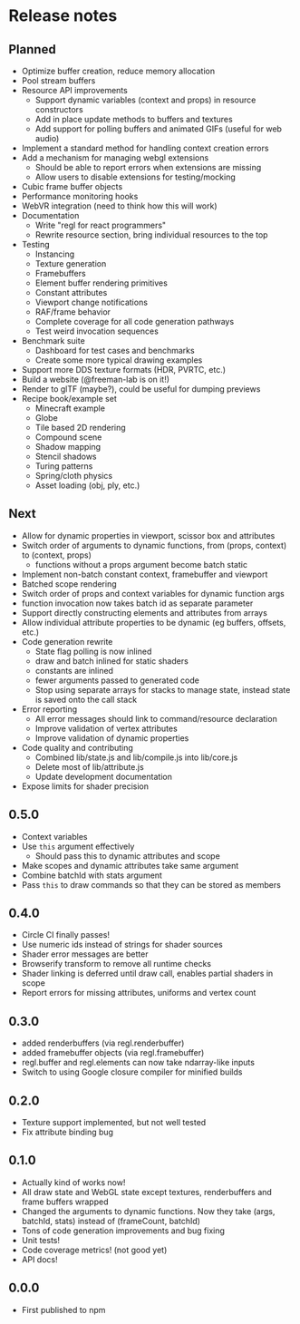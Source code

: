 # Release notes

## Planned

* Optimize buffer creation, reduce memory allocation
* Pool stream buffers
* Resource API improvements
    + Support dynamic variables (context and props) in resource constructors
    + Add in place update methods to buffers and textures
    + Add support for polling buffers and animated GIFs (useful for web audio)
* Implement a standard method for handling context creation errors
* Add a mechanism for managing webgl extensions
    + Should be able to report errors when extensions are missing
    + Allow users to disable extensions for testing/mocking
* Cubic frame buffer objects
* Performance monitoring hooks
* WebVR integration (need to think how this will work)
* Documentation
    + Write "regl for react programmers"
    + Rewrite resource section, bring individual resources to the top
* Testing
    + Instancing
    + Texture generation
    + Framebuffers
    + Element buffer rendering primitives
    + Constant attributes
    + Viewport change notifications
    + RAF/frame behavior
    + Complete coverage for all code generation pathways
    + Test weird invocation sequences
* Benchmark suite
    + Dashboard for test cases and benchmarks
    + Create some more typical drawing examples
* Support more DDS texture formats (HDR, PVRTC, etc.)
* Build a website (@freeman-lab is on it!)
* Render to glTF (maybe?), could be useful for dumping previews
* Recipe book/example set
    + Minecraft example
    + Globe
    + Tile based 2D rendering
    + Compound scene
    + Shadow mapping
    + Stencil shadows
    + Turing patterns
    + Spring/cloth physics
    + Asset loading (obj, ply, etc.)

## Next

* Allow for dynamic properties in viewport, scissor box and attributes
* Switch order of arguments to dynamic functions, from (props, context) to (context, props)
    + functions without a props argument become batch static
* Implement non-batch constant context, framebuffer and viewport
* Batched scope rendering
* Switch order of props and context variables for dynamic function args
* function invocation now takes batch id as separate parameter
* Support directly constructing elements and attributes from arrays
* Allow individual attribute properties to be dynamic (eg buffers, offsets, etc.)
* Code generation rewrite
    + State flag polling is now inlined
    + draw and batch inlined for static shaders
    + constants are inlined
    + fewer arguments passed to generated code
    + Stop using separate arrays for stacks to manage state, instead state is saved onto the call stack
* Error reporting
    + All error messages should link to command/resource declaration
    + Improve validation of vertex attributes
    + Improve validation of dynamic properties
* Code quality and contributing
    + Combined lib/state.js and lib/compile.js into lib/core.js
    + Delete most of lib/attribute.js
    + Update development documentation
* Expose limits for shader precision

## 0.5.0

* Context variables
* Use `this` argument effectively
    * Should pass this to dynamic attributes and scope
* Make scopes and dynamic attributes take same argument
* Combine batchId with stats argument
* Pass `this` to draw commands so that they can be stored as members

## 0.4.0

* Circle CI finally passes!
* Use numeric ids instead of strings for shader sources
* Shader error messages are better
* Browserify transform to remove all runtime checks
* Shader linking is deferred until draw call, enables partial shaders in scope
* Report errors for missing attributes, uniforms and vertex count

## 0.3.0

* added renderbuffers (via regl.renderbuffer)
* added framebuffer objects (via regl.framebuffer)
* regl.buffer and regl.elements can now take ndarray-like inputs
* Switch to using Google closure compiler for minified builds

## 0.2.0

* Texture support implemented, but not well tested
* Fix attribute binding bug

## 0.1.0

* Actually kind of works now!
* All draw state and WebGL state except textures, renderbuffers and frame buffers wrapped
* Changed the arguments to dynamic functions.  Now they take (args, batchId, stats) instead of (frameCount, batchId)
* Tons of code generation improvements and bug fixing
* Unit tests!
* Code coverage metrics! (not good yet)
* API docs!

## 0.0.0

* First published to npm
